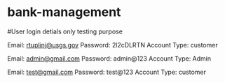 # bank-management

#User login detials only testing purpose

  Email: rtuplinj@usgs.gov
  Password: 2l2cDLRTN
  Account Type: customer

  Email: admin@gmail.com
  Password: admin@123
  Account Type: Admin
  
  Email: test@gmail.com
  Password: test@123
  Account Type: customer
